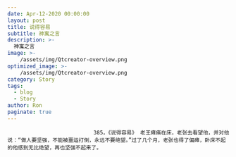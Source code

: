 ```yaml
---
date: Apr-12-2020 00:00:00
layout: post
title: 说得容易
subtitle: 神寓之言
description: >-
  神寓之言
image: >-
    /assets/img/Qtcreator-overview.png
optimized_image: >-
    /assets/img/Qtcreator-overview.png
category: Story
tags:
  - blog
  - Story
author: Ron
paginate: true
---
```


							　　385，《说得容易》 老王瘫痪在床，老张去看望他，并对他说：“做人要坚强，不能被噩运打倒，永远不要绝望。”过了几个月，老张也得了偏瘫，卧床不起的他感到无比绝望，再也坚强不起来了。
							
							
						
